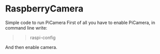 # RaspberryCamera
Simple code to run PiCamera
First of all you have to enable PiCamera, in command line write:
>> raspi-config

And then enable camera.
